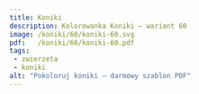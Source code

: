 ```yaml
---
title: Koniki
description: Kolorowanka Koniki – wariant 60
image: /koniki/60/koniki-60.svg
pdf:   /koniki/60/koniki-60.pdf
tags:
 - zwierzeta
 - koniki
alt: "Pokoloruj koniki – darmowy szablon PDF"
---
```

